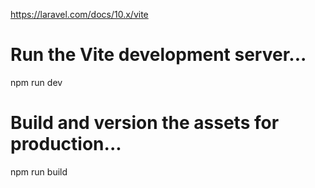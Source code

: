 
https://laravel.com/docs/10.x/vite
# Run the Vite development server...

npm run dev

# Build and version the assets for production...

npm run build